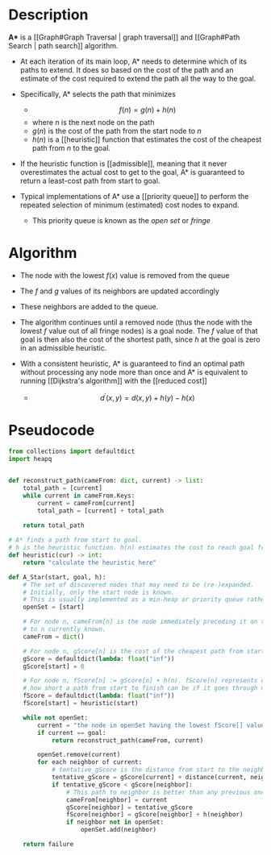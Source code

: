 # Description
 
**A\*** is a [[Graph#Graph Traversal | graph traversal]] and [[Graph#Path Search | path search]] algorithm.

- At each iteration of its main loop, A* needs to determine which of its paths to extend. It does so based on the cost of the path and an estimate of the cost required to extend the path all the way to the goal.

- Specifically, A* selects the path that minimizes 
	- $$f(n) = g(n) + h(n)$$
	- where $n$ is the next node on the path
	- $g(n)$ is the cost of the path from the start node to $n$
	- $h(n)$ is a [[heuristic]] function that estimates the cost of the cheapest path from $n$ to the goal.

- If the heuristic function is [[admissible]], meaning that it never overestimates the actual cost to get to the goal, A* is guaranteed to return a least-cost path from start to goal.
- Typical implementations of A* use a [[priority queue]] to perform the repeated selection of minimum (estimated) cost nodes to expand.
	- This priority queue is known as the _open set_ or _fringe_

# Algorithm

- The node with the lowest  $f(x)$ value is removed from the queue
- The $f$ and $g$ values of its neighbors are updated accordingly 
- These neighbors are added to the queue.
- The algorithm continues until a removed node (thus the node with the lowest $f$ value out of all fringe nodes) is a goal node. The $f$ value of that goal is then also the cost of the shortest path, since $h$ at the goal is zero in an admissible heuristic.

- With a consistent heuristic, A* is guaranteed to find an optimal path without processing any node more than once and A* is equivalent to running [[Dijkstra's algorithm]] with the [[reduced cost]] 
	- $$d^{'}(x,y)=d(x,y)+h(y)-h(x)$$
# Pseudocode

```python
from collections import defaultdict
import heapq


def reconstruct_path(cameFrom: dict, current) -> list:
    total_path = [current]
    while current in cameFrom.Keys:
        current = cameFrom[current]
		total_path = [current] + total_path
		
    return total_path

# A* finds a path from start to goal.
# h is the heuristic function. h(n) estimates the cost to reach goal from node n.
def heuristic(cur) -> int:
	return "calculate the heuristic here"

def A_Star(start, goal, h):
    # The set of discovered nodes that may need to be (re-)expanded.
    # Initially, only the start node is known.
    # This is usually implemented as a min-heap or priority queue rather than a hash-set.
    openSet = [start]

    # For node n, cameFrom[n] is the node immediately preceding it on the cheapest path from start
    # to n currently known.
    cameFrom = dict()

    # For node n, gScore[n] is the cost of the cheapest path from start to n currently known.
    gScore = defaultdict(lambda: float("inf"))
    gScore[start] = 0

    # For node n, fScore[n] := gScore[n] + h(n). fScore[n] represents our current best guess as to
    # how short a path from start to finish can be if it goes through n.
    fScore = defaultdict(lambda: float("inf"))
    fScore[start] = heuristic(start)

    while not openSet:
        current = "the node in openSet having the lowest fScore[] value, usually use min-heap"
        if current == goal:
            return reconstruct_path(cameFrom, current)

        openSet.remove(current)
        for each neighbor of current:
            # tentative_gScore is the distance from start to the neighbor through current
            tentative_gScore = gScore[current] + distance(current, neighbor)
            if tentative_gScore < gScore[neighbor]:
                # This path to neighbor is better than any previous one. Record it!
                cameFrom[neighbor] = current
                gScore[neighbor] = tentative_gScore
                fScore[neighbor] = gScore[neighbor] + h(neighbor)
                if neighbor not in openSet:
                    openSet.add(neighbor)

    return failure
```